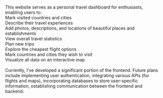 This website serves as a personal travel dashboard for enthusiasts, enabling users to:<br>
Mark visited countries and cities<br>
Describe their travel experiences<br>
Add photos, descriptions, and locations of beautiful places and establishments<br>
View overall travel statistics<br>
Plan new trips<br>
Explore the cheapest flight options<br>
Mark countries and cities they wish to visit<br>
Visualize all data on an interactive map<br>
<br>
Currently, I've developed a significant portion of the frontend. Future plans include implementing user authentication, integrating various APIs (for flights and maps), incorporating databases to store user-specific information, establishing communication between the frontend and backend. 
